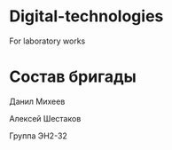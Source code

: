 # Digital-technologies
For laboratory works

# Состав бригады
Данил Михеев

Алексей Шестаков

Группа ЭН2-32
